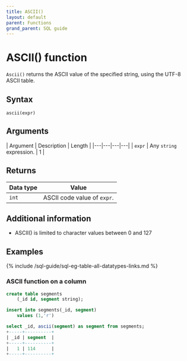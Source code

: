 ```yaml
---
title: ASCII()
layout: default
parent: Functions
grand_parent: SQL guide
---
```


# ASCII() function

`Ascii()` returns the ASCII value of the specified string, using the UTF-8 ASCII table.

## Syntax

```
ascii(expr)
```

## Arguments

| Argument | Description | Length |
|---|---|---|---|
| `expr` | Any `string` expression. | 1 |

## Returns

| Data type | Value |
|---|---|
| `int` | ASCII code value of `expr`. |

## Additional information

* ASCII() is limited to character values between 0 and 127

## Examples

{% include /sql-guide/sql-eg-table-all-datatypes-links.md %}

### ASCII function on a column

```sql
create table segments
    (_id id, segment string);

insert into segments(_id, segment)
    values (1,'r')

select _id, ascii(segment) as segment from segments;
+-----+----------+
| _id | segment  |
+-----+----------+
|   1 | 114      |
+-----+----------+
```
